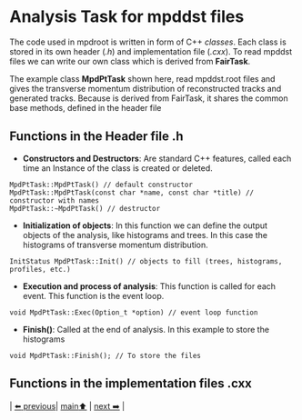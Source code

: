 # Analysis Task for mpddst files

The code used in mpdroot is written in form of C++ *classes*. Each class is stored in its own header (*.h*) and implementation file (*.cxx*). To read mpddst files we can write our own class which is derived from **FairTask**.

The example class **MpdPtTask** shown here, read mpddst.root files and gives the transverse momentum distribution of reconstructed tracks and generated tracks. Because is derived from FairTask, it shares the common base methods, defined in the header file

## Functions in the Header file .h

- **Constructors and Destructors**: Are  standard C++ features, called each time an Instance of the class is created or deleted.

```
MpdPtTask::MpdPtTask() // default constructor
MpdPtTask::MpdPtTask(const char *name, const char *title) // constructor with names
MpdPtTask::∼MpdPtTask() // destructor
```
- **Initialization of objects**: In this function we can define the output objects of the analysis, like histograms and trees. In this case the histograms of transverse momentum distribution.

```
InitStatus MpdPtTask::Init() // objects to fill (trees, histograms, profiles, etc.)
```
- **Execution and process of analysis**: This function is called for each event. This function is the event loop. 

```
void MpdPtTask::Exec(Option_t *option) // event loop function
```
- **Finish()**: Called at the end of analysis. In this example to store the histograms

```
void MpdPtTask::Finish(); // To store the files
```

## Functions in the implementation files .cxx


| [:arrow_left: previous](../simpleRead/minidst/README.md)| [main:arrow_up:](../README.md) | [next :arrow_right:](../minidstm/README.md) |

